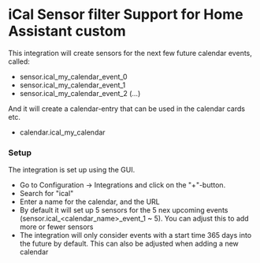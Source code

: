 # iCal Sensor filter Support for Home Assistant custom

This integration will create sensors for the next few future calendar events, called:

* sensor.ical_my_calendar_event_0
* sensor.ical_my_calendar_event_1
* sensor.ical_my_calendar_event_2
(...)

And it will create a calendar-entry that can be used in the calendar cards etc.

* calendar.ical_my_calendar
### Setup

The integration is set up using the GUI.

* Go to Configuration -> Integrations and click on the "+"-button.
* Search for "ical"
* Enter a name for the calendar, and the URL
* By default it will set up 5 sensors for the 5 nex upcoming events (sensor.ical_<calendar_name>_event_1 ~ 5).  You can adjust this to add more or fewer sensors
* The integration will only consider events with a start time 365 days into the future by default. This can also be adjusted when adding a new calendar
